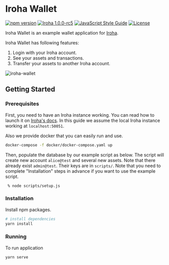 # Iroha Wallet


[![npm version](https://img.shields.io/npm/v/iroha-helpers.svg)](https://www.npmjs.com/package/iroha-helpers)
[![Iroha 1.0.0-rc5](https://img.shields.io/badge/Iroha-1.0.0--rc5-red.svg)](https://github.com/hyperledger/iroha/releases/tag/1.0.0_rc5)
[![JavaScript Style Guide](https://img.shields.io/badge/code_style-standard-brightgreen.svg?style=flat-square)](https://standardjs.com)
[![License](https://img.shields.io/badge/License-Apache%202.0-blue.svg?style=flat-square)](https://opensource.org/licenses/Apache-2.0)

Iroha Wallet is an example wallet application for [Iroha](http://iroha.readthedocs.io/).

Iroha Wallet has following features:

1. Login with your Iroha account.
2. See your assets and transactions.
3. Transfer your assets to another Iroha account.

![iroha-wallet](https://user-images.githubusercontent.com/1365915/42019575-72e1d60c-7af0-11e8-9a49-8c019548efdc.png)

## Getting Started

### Prerequisites

First, you need to have an Iroha instance working. You can read how to launch it on [Iroha's docs](http://iroha.readthedocs.io/en/latest/getting_started/index.html). In this guide we assume the local Iroha instance working at `localhost:50051`.

Also we provide docker that you can easily run and use.
```bash
docker-compose -f docker/docker-compose.yaml up
```

Then, populate the database by our example script as below. The script will create new account `alice@test` and several new assets. Note that there already exist `admin@test`. Their keys are in `scripts/`.
Note that you need to complete "Installation" steps in advance if you want to use the example script.

```
 % node scripts/setup.js
```

### Installation

Install npm packages.

```bash
# install dependencies
yarn install
```

### Running

To run application

```bash
yarn serve
```